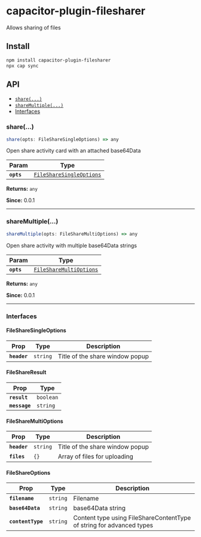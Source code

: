 # capacitor-plugin-filesharer

Allows sharing of files

## Install

```bash
npm install capacitor-plugin-filesharer
npx cap sync
```

## API

<docgen-index>

* [`share(...)`](#share)
* [`shareMultiple(...)`](#sharemultiple)
* [Interfaces](#interfaces)

</docgen-index>

<docgen-api>
<!--Update the source file JSDoc comments and rerun docgen to update the docs below-->

### share(...)

```typescript
share(opts: FileShareSingleOptions) => any
```

Open share activity card with an attached base64Data

| Param      | Type                                                                      |
| ---------- | ------------------------------------------------------------------------- |
| **`opts`** | <code><a href="#filesharesingleoptions">FileShareSingleOptions</a></code> |

**Returns:** <code>any</code>

**Since:** 0.0.1

--------------------


### shareMultiple(...)

```typescript
shareMultiple(opts: FileShareMultiOptions) => any
```

Open share activity with multiple base64Data strings

| Param      | Type                                                                    |
| ---------- | ----------------------------------------------------------------------- |
| **`opts`** | <code><a href="#filesharemultioptions">FileShareMultiOptions</a></code> |

**Returns:** <code>any</code>

**Since:** 0.0.1

--------------------


### Interfaces


#### FileShareSingleOptions

| Prop         | Type                | Description                     |
| ------------ | ------------------- | ------------------------------- |
| **`header`** | <code>string</code> | Title of the share window popup |


#### FileShareResult

| Prop          | Type                 |
| ------------- | -------------------- |
| **`result`**  | <code>boolean</code> |
| **`message`** | <code>string</code>  |


#### FileShareMultiOptions

| Prop         | Type                | Description                     |
| ------------ | ------------------- | ------------------------------- |
| **`header`** | <code>string</code> | Title of the share window popup |
| **`files`**  | <code>{}</code>     | Array of files for uploading    |


#### FileShareOptions

| Prop              | Type                | Description                                                          |
| ----------------- | ------------------- | -------------------------------------------------------------------- |
| **`filename`**    | <code>string</code> | Filename                                                             |
| **`base64Data`**  | <code>string</code> | base64Data string                                                    |
| **`contentType`** | <code>string</code> | Content type using FileShareContentType of string for advanced types |

</docgen-api>
